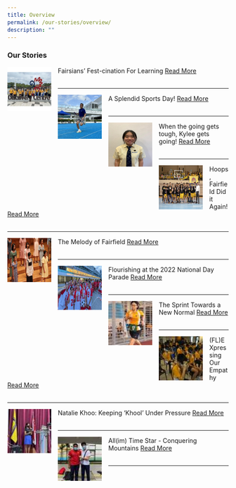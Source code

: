 ```yaml
---
title: Overview
permalink: /our-stories/overview/
description: ""
---
```

### Our Stories

<img src="/images/Our Stories/2023/learning%20fest%20mf.jpg" style="width:100px;height:100px;margin-right:15px;" align="left"> Fairsians’ Fest-cination For Learning [Read More](https://staging.d1wp5xkpm2dbnc.amplifyapp.com/our-stories/2023-term-1/fairsian-fascination-for-learning/) <br><br>


* * *
<img src="/images/Our Stories/2023/sports_day_mf.jpg" style="width:100px;height:100px;margin-right:15px;" align="left"> A Splendid Sports Day!  [Read More](https://staging.d1wp5xkpm2dbnc.amplifyapp.com/our-stories/2023-term-1/splendid-sports-day/) <br><br>


* * *
<img src="/images/Our Stories/2023/MF_Kylee_Tan.jpeg" style="width:100px;height:100px;margin-right:15px;" align="left"> When the going gets tough, Kylee gets going! [Read More](https://staging.d1wp5xkpm2dbnc.amplifyapp.com/our-stories/2023-Term-1/when-the-going-gets-tough-kylee-gets-going/) <br><br>

* * *
<img src="/images/Hoops Fairfield.jpeg" style="width:100px;height:100px;margin-right:15px;" align="left"> Hoops, Fairfield Did it Again!  [Read More](https://staging.d1wp5xkpm2dbnc.amplifyapp.com/our-stories/2022-Term-4/Hoops-Fairfield-Did-it-Again/) <br><br>

* * *
<img src="/images/MF - The Melody of Fairfield.jpeg" style="width:100px;height:100px;margin-right:15px;" align="left"> The Melody of Fairfield  [Read More](https://staging.d1wp5xkpm2dbnc.amplifyapp.com/our-stories/2022-Term-4/The-Melody-of-Fairfield/) <br><br>

* * *
<img src="/images/NDP Main Feature Photo.jpeg" style="width:100px;height:100px;margin-right:15px;" align="left"> Flourishing at the 2022 National Day Parade  [Read More](https://staging.d1wp5xkpm2dbnc.amplifyapp.com/our-stories/2022-Term-3/Flourishing-2022NDP/) <br><br>

* * *


<img src="/images/hl1.png" style="width:100px;height:100px;margin-right:15px;" align="left"> The Sprint Towards a New Normal  [Read More](https://staging.d1wp5xkpm2dbnc.amplifyapp.com/our-stories/2022-Term-2/sprint/) <br><br>

* * *

<img src="/images/hl2.png" style="width:100px;height:100px;margin-right:15px;" align="left">  (FL)EXpressing Our Empathy [Read More](https://staging.d1wp5xkpm2dbnc.amplifyapp.com/our-stories/2022-Term-1/FLEXpressing-our-empathy/) <br><br>

* * *

<img src="/images/hl3.png" style="width:100px;height:100px;margin-right:15px;" align="left">  Natalie Khoo: Keeping ‘Khool’ Under Pressure [Read More](https://staging.d1wp5xkpm2dbnc.amplifyapp.com/our-stories/2022-Term-1/keeping-khool-under-pressure/) <br><br>

* * *

<img src="/images/hl4.png" style="width:100px;height:100px;margin-right:15px;" align="left"> All(im) Time Star - Conquering Mountains [Read More](https://staging.d1wp5xkpm2dbnc.amplifyapp.com/our-stories/2022-Term-1/conquering-mountains/) <br><br>

* * *